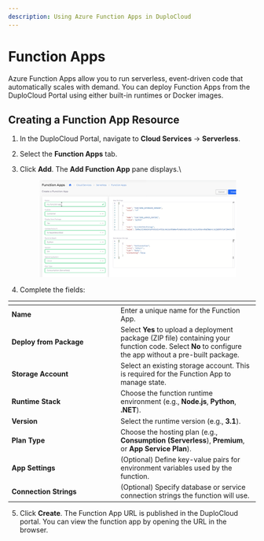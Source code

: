 ```yaml
---
description: Using Azure Function Apps in DuploCloud
---
```


# Function Apps

Azure Function Apps allow you to run serverless, event-driven code that automatically scales with demand. You can deploy Function Apps from the DuploCloud Portal using either built-in runtimes or Docker images.

## Creating a Function App Resource

1. In the DuploCloud Portal, navigate to **Cloud Services** → **Serverless**.
2. Select the **Function Apps** tab.
3.  Click **Add**. The **Add Function App** pane displays.\


    <figure><img src="../../../.gitbook/assets/funtion complete.png" alt=""><figcaption></figcaption></figure>
4. Complete the fields:

<table data-header-hidden><thead><tr><th width="207.7777099609375"></th><th></th></tr></thead><tbody><tr><td><strong>Name</strong></td><td>Enter a unique name for the Function App.</td></tr><tr><td><strong>Deploy from Package</strong></td><td>Select <strong>Yes</strong> to upload a deployment package (ZIP file) containing your function code. Select <strong>No</strong> to configure the app without a pre-built package.</td></tr><tr><td><strong>Storage Account</strong></td><td>Select an existing storage account. This is required for the Function App to manage state.</td></tr><tr><td><strong>Runtime Stack</strong></td><td>Choose the function runtime environment (e.g., <strong>Node.js</strong>, <strong>Python</strong>, <strong>.NET</strong>).</td></tr><tr><td><strong>Version</strong></td><td>Select the runtime version (e.g., <strong>3.1</strong>).</td></tr><tr><td><strong>Plan Type</strong></td><td>Choose the hosting plan (e.g., <strong>Consumption (Serverless</strong>), <strong>Premium</strong>, or <strong>App Service Plan</strong>).</td></tr><tr><td><strong>App Settings</strong></td><td>(Optional) Define key-value pairs for environment variables used by the function.</td></tr><tr><td><strong>Connection Strings</strong></td><td>(Optional) Specify database or service connection strings the function will use.</td></tr></tbody></table>

5. Click **Create**. The Function App URL is published in the DuploCloud portal. You can view the function app by opening the URL in the browser.
